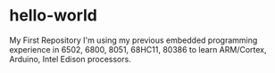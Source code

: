 # hello-world
My First Repository
I'm using my previous embedded programming experience in 6502, 6800, 8051, 68HC11, 80386 to learn ARM/Cortex,
Arduino, Intel Edison processors.

